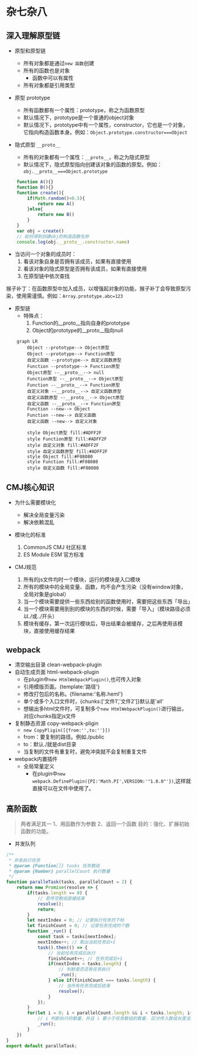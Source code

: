 # 杂七杂八

## 深入理解原型链

- 原型和原型链
  - 所有对象都是通过`new 函数`创建
  - 所有的函数也是对象
    - 函数中可以有属性
  - 所有对象都是引用类型

- 原型 prototype
  - 所有函数都有一个属性：prototype，称之为函数原型
  - 默认情况下，prototype是一个普通的object对象
  - 默认情况下，prototype中有一个属性，constructor，它也是一个对象，它指向构造函数本身。例如：`Object.prototype.constructor===Object`

- 隐式原型 `__proto__`
  - 所有的对象都有一个属性：`__proto__`，称之为隐式原型
  - 默认情况下，隐式原型指向创建该对象的函数的原型。例如：`obj.__proto__===Object.prototype`

```js
    function A(){}
    function B(){}
    function create(){
        if(Math.random()<0.5){
            return new A()
        }else{
            return new B()
        }
    }
    var obj = create()
    // 如何得到创建obj的构造函数名称
    console.log(obj.__proto__.constructor.name)
```

- 当访问一个对象的成员时：
  1. 看该对象自身是否拥有该成员，如果有直接使用
  2. 看该对象的隐式原型是否拥有该成员，如果有直接使用
  3. 在原型链中依次查找

猴子补丁：在函数原型中加入成员，以增强起对象的功能，猴子补丁会导致原型污染，使用需谨慎。例如：`Array.prototype.abc=123`

- 原型链
  - 特殊点：
    1. Function的__proto__指向自身的prototype
    2. Object的prototype的__proto__指向null

```mermaid
    graph LR
        Object --prototype--> Object原型
        Object --prototype--> Function原型
        自定义函数 --prototype--> 自定义函数原型 
        Function --prototype--> Function原型
        Object原型 --__proto__--> null
        Function原型 --__proto__--> Object原型
        Function --__proto__--> Function原型
        自定义对象 --__proto__--> 自定义函数原型
        自定义函数原型 --__proto__--> Object原型
        自定义函数 --__proto__--> Function原型
        Function --new--> Object
        Function --new--> 自定义函数
        自定义函数 --new--> 自定义对象

        style Object原型 fill:#ADFF2F
        style Function原型 fill:#ADFF2F
        style 自定义对象 fill:#ADFF2F
        style 自定义函数原型 fill:#ADFF2F
        style Object fill:#F08080
        style Function fill:#F08080
        style 自定义函数 fill:#F08080
```

## CMJ核心知识

- 为什么需要模块化
  - 解决全局变量污染
  - 解决依赖混乱

- 模块化的标准
  1. CommonJS CMJ 社区标准
  2. ES Module ESM 官方标准

- CMJ规范
  1. 所有的js文件均时一个模块，运行的模块是入口模块
  2. 所有的模块中的全局变量、函数，均不会产生污染（没有window对象，全局对象是global）
  3. 当一个模块需要提供一些东西给别的函数使用时，需要把这些东西「导出」
  4. 当一个模块需要用到别的模块的东西的时候，需要「导入」（模块路径必须以./或../开头）
  5. 模块有缓存，第一次运行模块后，导出结果会被缓存，之后再使用该模块，直接使用缓存结果

## webpack

- 清空输出目录 clean-webpack-plugin
- 自动生成页面 html-webpack-plugin
  - 在plugin中`new HtmlWebpackPlugin()`,也可传入对象
  - 引用模版页面。{template:'路径'}
  - 修改打包后的名称。{filename:'名称.heml'}
  - 单个或多个入口文件时，{chunks:['文件1','文件2']}默认是'all'
  - 想输出多html文件时，可复制多个`new HtmlWebpackPlugin()`进行输出，对应chunks指定js文件
- 复制静态资源 copy-webpack-pligin
  - `new CopyPligin([{from:'',to:''}])`
  - from：要复制的路径。例如./public
  - to：默认./就是dist目录
  - 当复制的文件有重复时，避免冲突就不会复制重复文件
- webpack内置插件
  - 全局常量定义
    - 在plugin中`new webpack.DefinePlugin({PI:'Math.PI',VERSION:'"1.0.0"'})`,这样就直接可以在文件中使用了。

## 高阶函数

> 两者满足其一
> 1、用函数作为参数
> 2、返回一个函数
> 目的：强化、扩展初始函数的功能。

- 并发队列

```js
/**
 * 并发执行任务
 * @param {Function[]} tasks 任务数组
 * @param {Number} parallelCount 执行数量
 */
function paralleTask(tasks, parallelCount = 2) {
    return new Promise(resolve => {
        if(tasks.length == 0) {
            // 若传空数组直接结束
            resolve();
            return;
        }
        let nextIndex = 0; // 记录执行任务的下标
        let finishCount = 0; // 记录任务完成的个数
        function _run() {
            const task = tasks[nextIndex];
            nextIndex++; // 取出当前任务后+1
            task().then(() => {
                // 当前任务完成后执行
                finishCount++; // 任务完成后+1
                if(nextIndex < tasks.length) {
                    // 判断是否还有任务执行
                    _run();
                } else if(finishCount === tasks.length) {
                    // 当所有任务完成后结束
                    resolve();
                }
            });
        }
        for(let i = 0; i < parallelCount.length && i < tasks.length; i++) {
            // i 判断执行的数量，并且 i 要小于任务数组的数量. 区分传入数组长度没数量多
            _run();
        }
    })
}
export default paralleTask;
```
